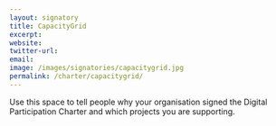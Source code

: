 ```yaml
---
layout: signatory
title: CapacityGrid
excerpt: 
website: 
twitter-url:
email: 
image: /images/signatories/capacitygrid.jpg
permalink: /charter/capacitygrid/
---
```


Use this space to tell people why your organisation signed the Digital Participation Charter and which projects you are supporting.